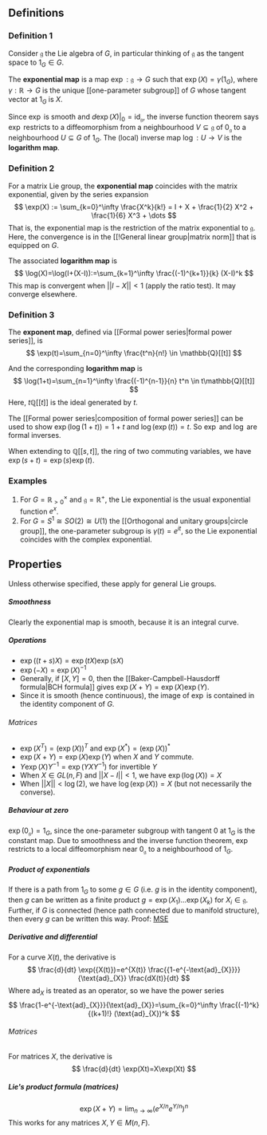 ## Definitions
### Definition 1
Consider $\mathfrak{g}$ the Lie algebra of $G$, in particular thinking of $\mathfrak{g}$ as the tangent space to $1_{G} \in G$.

The **exponential map** is a map $\exp: \mathfrak{g} \to G$ such that $\exp(X) = \gamma (1_{G})$, where $\gamma:\mathbb{R} \to G$ is the unique [[one-parameter subgroup]] of $G$ whose tangent vector at $1_G$ is $X$.

Since $\exp$ is smooth and $d\exp(X)|_{0}=\text{id}_{\mathfrak{g}}$, the inverse function theorem says $\exp$ restricts to a diffeomorphism from a neighbourhood $V \subseteq \mathfrak{g}$ of $0_{\mathfrak{g}}$ to a neighbourhood $U \subseteq G$ of $1_{G}$. The (local) inverse map $\log: U \to V$ is the **logarithm map**.

### Definition 2
For a matrix Lie group, the **exponential map** coincides with the matrix exponential, given by the series expansion
$$
\exp(X) := \sum_{k=0}^\infty \frac{X^k}{k!} = I + X + \frac{1}{2} X^2 + \frac{1}{6} X^3 + \dots
$$
That is, the exponential map is the restriction of the matrix exponential to $\mathfrak{g}$. Here, the convergence is in the [[!General linear group|matrix norm]] that is equipped on $G$.

The associated **logarithm map** is $$
\log(X)=\log(I+(X-I)):=\sum_{k=1}^\infty \frac{(-1)^{k+1}}{k} (X-I)^k
$$
This map is convergent when $||I-X||<1$ (apply the ratio test). It may converge elsewhere.

### Definition 3
The **exponent map**, defined via [[Formal power series|formal power series]], is 
$$
\exp(t)=\sum_{n=0}^\infty \frac{t^n}{n!} \in \mathbb{Q}[[t]]
$$

And the corresponding **logarithm map** is
$$
\log(1+t)=\sum_{n=1}^\infty \frac{(-1)^{n-1}}{n} t^n \in t\mathbb{Q}[[t]]
$$
Here, $t\mathbb{Q}[[t]]$ is the ideal generated by $t$.

The [[Formal power series|composition of formal power series]] can be used to show $\exp(\log(1+t))=1+t$ and $\log(\exp(t))=t$. So $\exp$ and $\log$ are formal inverses.

When extending to $\mathbb{Q}[[s,t]]$, the ring of two commuting variables, we have $\exp(s+t)=\exp(s)\exp(t)$.

### Examples
1. For $G=\mathbb{R}^{\times}_{>0}$ and $\mathfrak{g}=\mathbb{R}^+$, the Lie exponential is the usual exponential function $e^x$.
2. For $G=S^1\cong SO(2)\cong U(1)$ the [[Orthogonal and unitary groups|circle group]], the one-parameter subgroup is $\gamma(t)=e^{it}$, so the Lie exponential coincides with the complex exponential.

## Properties
Unless otherwise specified, these apply for general Lie groups.
##### Smoothness
Clearly the exponential map is smooth, because it is an integral curve.
##### Operations
- $\exp((t+s)X)=\exp(tX)\exp(sX)$
- $\exp(-X)=\exp(X)^{-1}$
- Generally, if $[X,Y]=0$, then the [[Baker-Campbell-Hausdorff formula|BCH formula]] gives $\exp(X+Y)=\exp(X)\exp(Y)$.
- Since it is smooth (hence continuous), the image of $\exp$ is contained in the identity component of $G$.
###### Matrices
- $\exp(X^T)=(\exp(X))^T$ and $\exp(X^*)=(\exp(X))^*$
- $\exp(X+Y)=\exp(X)\exp(Y)$ when $X$ and $Y$ commute.
- $Y \exp(X) Y^{-1}=\exp(YXY^{-1})$ for invertible $Y$
- When $X\in GL(n,F)$ and $||X-I||<1$, we have $\exp(\log(X))=X$
- When $||X||<\log (2)$, we have $\log(\exp(X))=X$ (but not necessarily the converse).

##### Behaviour at zero
$\exp(0_{\mathfrak{g}})=1_{G}$, since the one-parameter subgroup with tangent $0$ at $1_{G}$ is the constant map. Due to smoothness and the inverse function theorem, $\exp$ restricts to a local diffeomorphism near $0_{\mathfrak{g}}$ to a neighbourhood of $1_{G}$.
##### Product of exponentials
If there is a path from $1_{G}$ to some $g \in G$ (i.e. $g$ is in the identity component), then $g$ can be written as a finite product $g=\exp(X_{1})\dots \exp(X_{k})$ for $X_{i} \in \mathfrak{g}$. Further, if $G$ is connected (hence path connected due to manifold structure), then every $g$ can be written this way.
	Proof: [MSE](https://math.stackexchange.com/questions/5101778/lie-group-element-as-finite-product-of-exponentials) 

##### Derivative and differential
For a curve $X(t)$, the derivative is
$$
\frac{d}{dt} \exp({X(t)})=e^{X(t)} \frac{{1-e^{-\text{ad}_{X}}}}{\text{ad}_{X}} \frac{dX(t)}{dt}
$$
Where $\text{ad}_{X}$ is treated as an operator, so we have the power series
$$
\frac{1-e^{-\text{ad}_{X}}}{\text{ad}_{X}}=\sum_{k=0}^\infty \frac{(-1)^k}{(k+1)!} (\text{ad}_{X})^k
$$
###### Matrices
For matrices $X$, the derivative is $$
\frac{d}{dt} \exp(Xt)=X\exp(Xt)
$$
##### Lie's product formula (matrices)
$$
\exp(X+Y)=\lim_{ n \to \infty } \left( e^{X/n} e^{Y/n}\right)^n
$$
This works for any matrices $X,Y \in M(n,F)$.